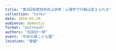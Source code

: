 ```yaml
---
title: "第4回保育技術向上研修：心理学で行動は変えられる"
collection: "talks"
date: 2019-01-29
audience: domestic
format: "outreach"
authors: "松田壮一郎"
event: "ゆめの森こども園"
location: "愛媛"
---
```

